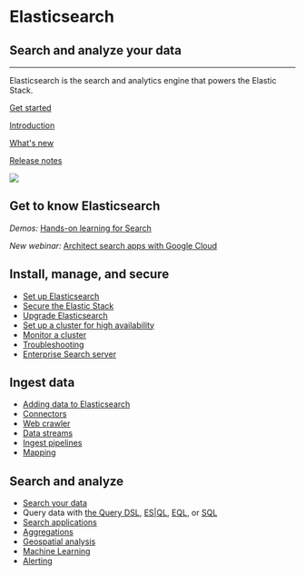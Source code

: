# Elasticsearch

## Search and analyze your data
----------------------------

Elasticsearch is the search and analytics engine that powers the Elastic Stack.

[Get started](https://www.elastic.co/docs/get-started)

[Introduction](https://www.elastic.co/docs/get-started) 

[What's new](https://www.elastic.co/docs/release-notes/elasticsearch) 

[Release notes](https://www.elastic.co/docs/release-notes/elasticsearch)

![](https://images.contentstack.io/v3/assets/bltefdd0b53724fa2ce/bltb8eb1c8cf2e7309e/636925fb7457f32a10457f6d/elasticsearch.png)

## Get to know Elasticsearch

_Demos:_ [Hands-on learning for Search](https://www.elastic.co/demo-gallery?solutions=search&features=null&type=hands-on-learning)

_New webinar:_ [Architect search apps with Google Cloud](https://www.elastic.co/virtual-events/architecting-search-apps-on-google-cloud)

## Install, manage, and secure

*   [Set up Elasticsearch](docs-content://deploy-manage/deploy/self-managed/installing-elasticsearch.md)
*   [Secure the Elastic Stack](docs-content://deploy-manage/security.md)
*   [Upgrade Elasticsearch](docs-content://deploy-manage/upgrade/deployment-or-cluster.md)
*   [Set up a cluster for high availability](docs-content://deploy-manage/tools.md)
*   [Monitor a cluster](docs-content://deploy-manage/monitor/cloud-health-perf.md)
*   [Troubleshooting](https://www.elastic.co/docs/troubleshoot/elasticsearch)
*   [Enterprise Search server](https://www.elastic.co/docs/reference/search-connectors)

## Ingest data

*   [Adding data to Elasticsearch](docs-content://manage-data/ingest.md)
*   [Connectors](https://www.elastic.co/docs/reference/search-connectors)
*   [Web crawler](https://www.elastic.co/search-labs/blog/elastic-open-crawler-release)
*   [Data streams](docs-content://manage-data/data-store/data-streams.md)
*   [Ingest pipelines](docs-content://manage-data/ingest/transform-enrich/ingest-pipelines.md)
*   [Mapping](https://www.elastic.co/docs/manage-data/data-store/mapping)

## Search and analyze

*   [Search your data](docs-content://solutions/search/querying-for-search.md)
*   Query data with [the Query DSL](docs-content://explore-analyze/query-filter/languages/querydsl.md), [ES|QL](docs-content://explore-analyze/query-filter/languages/esql.md), [EQL](docs-content://explore-analyze/query-filter/languages/eql.md), or [SQL](docs-content://explore-analyze/query-filter/languages/sql.md)
*   [Search applications](docs-content://solutions/search/search-applications.md)
*   [Aggregations](docs-content://explore-analyze/query-filter/aggregations.md)
*   [Geospatial analysis](docs-content://explore-analyze/geospatial-analysis.md)
*   [Machine Learning](docs-content://explore-analyze/machine-learning.md)
*   [Alerting](docs-content://explore-analyze/alerts-cases/watcher.md)

